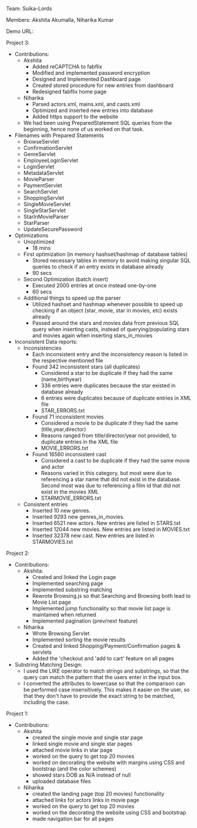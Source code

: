 
Team: Suika-Lords

Members: Akshita Akumalla, Niharika Kumar

Demo URL: 

Project 3:



* Contributions:
    * Akshita
        * Added reCAPTCHA to fabflix
        * Modified and implemented password encryption
        * Designed and Implemented Dashboard page
        * Created stored procedure for new entries from dashboard
        * Redesigned fabflix home page
    * Niharika
        * Parsed actors.xml, mains.xml, and casts.xml
        * Optimized and inserted new entries into database
        * Added https support to the website
    * We had been using PreparedStatement SQL queries from the beginning, hence none of us worked on that task.
* Filenames with Prepared Statements
    * BrowseServlet
    * ConfirmationServlet
    * GenreServlet
    * EmployeeLoginServlet
    * LoginServlet
    * MetadataServlet
    * MovieParser
    * PaymentServlet
    * SearchServlet
    * ShoppingServlet
    * SingleMovieServlet
    * SingleStarServlet
    * StarInMovieParser
    * StarParser
    * UpdateSecurePassword
* Optimizations
    * Unoptimized
        * 18 mins
    * First optimization (in memory hashset/hashmap of database tables)
        * Stored necessary tables in memory to avoid making singular SQL queries to check if an entry exists in database already
        * 90 secs
    * Second Optimization (batch insert)
        * Executed 2000 entries at once instead one-by-one
        * 60 secs
    * Additional things to speed up the parser
        * Utilized hashset and hashmap whenever possible to speed up checking if an object (star, movie, star in movies, etc) exists already
        * Passed around the stars and movies data from previous SQL query when inserting casts, instead of querying/populating stars and movies again when inserting stars_in_movies
* Inconsistent Data reports:
    * Inconsistencies
        * Each inconsistent entry and the inconsistency reason is listed in the respective mentioned file
        * Found 342 inconsistent stars (all duplicates) 
            * Considered a star to be duplicate if they had the same (name,birthyear)
            * 336 entries were duplicates because the star existed in database already
            * 6 entries were duplicates because of duplicate entries in XML file
            * STAR_ERRORS.txt
        * Found 71 inconsistent movies
            * Considered a movie to be duplicate if they had the same (title,year,director)
            * Reasons ranged from title/director/year not provided, to duplicate entries in the XML file
            * MOVIE_ERRORS.txt
        * Found 16560 inconsistent cast
            * Considered a cast to be duplicate if they had the same movie and actor
            * Reasons varied in this category, but most were due to referencing a star name that did not exist in the database. Second most was due to referencing a film id that did not exist in the movies XML
            * STARMOVIE_ERRORS.txt
    * Consistent entries
        * Inserted 10 new genres.
        * Inserted 9293 new genres_in_movies.
        * Inserted 6521 new actors. New entries are listed in STARS.txt
        * Inserted 12044 new movies. New entries are listed in MOVIES.txt
        * Inserted 32378 new cast. New entries are listed in STARMOVIES.txt

Project 2:



* Contributions:
    * Akshita:
        * Created and linked the Login page
        * Implemented searching page 
        * Implemented substring matching
        * Rewrote Browsing.js so that Searching and Browsing both lead to Movie List page
        * Implemented jump functionality so that movie list page is maintained when returned
        * Implemented pagination (prev/next feature)
    * Niharika
        * Wrote Browsing Servlet
        * Implemented sorting the movie results
        * Created and linked Shopping/Payment/Confirmation pages & servlets
        * Added the 'checkout and 'add to cart' feature on all pages
* Substring Matching Design:
    * I used the LIKE operator to match strings and substrings, so that the query can match the pattern that the users enter in the input box.
    * I converted the attributes to lowercase so that the comparison can be performed case insensitively. This makes it easier on the user, so that they don't have to provide the exact string to be matched, including the case.

Project 1:



* Contributions:
    * Akshita
        * created the single movie and single star page
        * linked single movie and single star pages
        * attached movie links in star page
        * worked on the query to get top 20 movies
        * worked on decorating the website with margins using CSS and bootstrap (and the color schemes)
        * showed stars DOB as N/A instead of null
        * uploaded database files
    * Niharika
        * created the landing page (top 20 movies) functionality
        * attached links for actors links in movie page
        * worked on the query to get top 20 movies
        * worked on the decorating the website using CSS and bootstrap
        * made navigation bar for all pages
